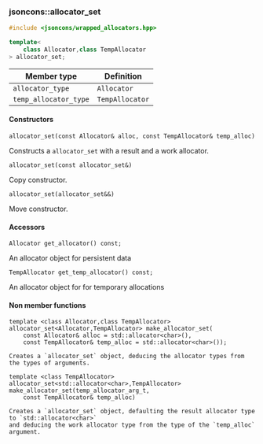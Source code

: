 ### jsoncons::allocator_set

```cpp
#include <jsoncons/wrapped_allocators.hpp>

template< 
    class Allocator,class TempAllocator
> allocator_set;
```

Member type                         |Definition
------------------------------------|------------------------------
`allocator_type`|`Allocator`
`temp_allocator_type`|`TempAllocator`

#### Constructors

    allocator_set(const Allocator& alloc, const TempAllocator& temp_alloc)
Constructs a `allocator_set` with a result and a work allocator. 

    allocator_set(const allocator_set&)
Copy constructor. 

    allocator_set(allocator_set&&)
Move constructor. 

#### Accessors

    Allocator get_allocator() const;
An allocator object for persistent data

    TempAllocator get_temp_allocator() const;
An allocator object for for temporary allocations

#### Non member functions

    template <class Allocator,class TempAllocator>
    allocator_set<Allocator,TempAllocator> make_allocator_set(
        const Allocator& alloc = std::allocator<char>(), 
        const TempAllocator& temp_alloc = std::allocator<char>());

    Creates a `allocator_set` object, deducing the allocator types from the types of arguments.

    template <class TempAllocator>
    allocator_set<std::allocator<char>,TempAllocator> make_allocator_set(temp_allocator_arg_t, 
        const TempAllocator& temp_alloc)

    Creates a `allocator_set` object, defaulting the result allocator type to `std::allocator<char>`
    and deducing the work allocator type from the type of the `temp_alloc` argument.


